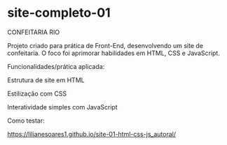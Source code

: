 # site-completo-01

CONFEITARIA RIO

Projeto criado para prática de Front-End, desenvolvendo um site de confeitaria. O foco foi aprimorar habilidades em HTML, CSS e JavaScript.


Funcionalidades/prática aplicada:

Estrutura de site em HTML

Estilização com CSS 

Interatividade simples com JavaScript 


Como testar:

https://lilianesoares1.github.io/site-01-html-css-js_autoral/
